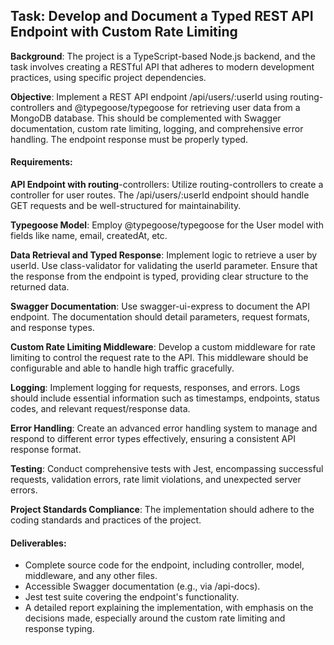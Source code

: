 ## Task: Develop and Document a Typed REST API Endpoint with Custom Rate Limiting

**Background**: The project is a TypeScript-based Node.js backend, and the task involves creating a RESTful API that adheres to modern development practices, using specific project dependencies.

**Objective**: Implement a REST API endpoint /api/users/:userId using routing-controllers and @typegoose/typegoose for retrieving user data from a MongoDB database. This should be complemented with Swagger documentation, custom rate limiting, logging, and comprehensive error handling. The endpoint response must be properly typed.

#### Requirements:

**API Endpoint with routing**-controllers: Utilize routing-controllers to create a controller for user routes. The /api/users/:userId endpoint should handle GET requests and be well-structured for maintainability.

**Typegoose Model**: Employ @typegoose/typegoose for the User model with fields like name, email, createdAt, etc.

**Data Retrieval and Typed Response**: Implement logic to retrieve a user by userId. Use class-validator for validating the userId parameter. Ensure that the response from the endpoint is typed, providing clear structure to the returned data.

**Swagger Documentation**: Use swagger-ui-express to document the API endpoint. The documentation should detail parameters, request formats, and response types.

**Custom Rate Limiting Middleware**: Develop a custom middleware for rate limiting to control the request rate to the API. This middleware should be configurable and able to handle high traffic gracefully.

**Logging**: Implement logging for requests, responses, and errors. Logs should include essential information such as timestamps, endpoints, status codes, and relevant request/response data.

**Error Handling**: Create an advanced error handling system to manage and respond to different error types effectively, ensuring a consistent API response format.

**Testing**: Conduct comprehensive tests with Jest, encompassing successful requests, validation errors, rate limit violations, and unexpected server errors.

**Project Standards Compliance**: The implementation should adhere to the coding standards and practices of the project.

#### Deliverables:

 - Complete source code for the endpoint, including controller, model, middleware, and any other files.
 - Accessible Swagger documentation (e.g., via /api-docs).
 - Jest test suite covering the endpoint's functionality.
 - A detailed report explaining the implementation, with emphasis on the decisions made, especially around the custom rate limiting and response typing.